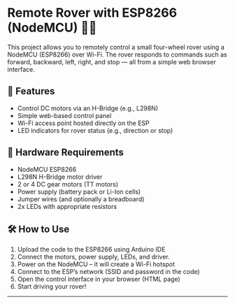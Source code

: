 # Remote Rover with ESP8266 (NodeMCU) 🚗📡

This project allows you to remotely control a small four-wheel rover using a NodeMCU (ESP8266) over Wi-Fi. The rover responds to commands such as forward, backward, left, right, and stop — all from a simple web browser interface.

## 🚀 Features
- Control DC motors via an H-Bridge (e.g., L298N)
- Simple web-based control panel
- Wi-Fi access point hosted directly on the ESP
- LED indicators for rover status (e.g., direction or stop)

## 🔧 Hardware Requirements
- NodeMCU ESP8266
- L298N H-Bridge motor driver
- 2 or 4 DC gear motors (TT motors)
- Power supply (battery pack or Li-Ion cells)
- Jumper wires (and optionally a breadboard)
- 2x LEDs with appropriate resistors

## 🛠️ How to Use
1. Upload the code to the ESP8266 using Arduino IDE
2. Connect the motors, power supply, LEDs, and driver.
3. Power on the NodeMCU – it will create a Wi-Fi hotspot
4. Connect to the ESP’s network (SSID and password in the code)
5. Open the control interface in your browser (HTML page)
6. Start driving your rover!

---
